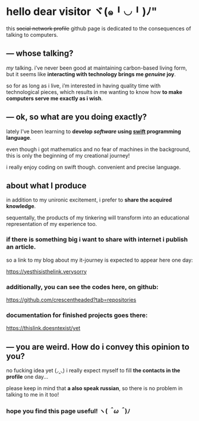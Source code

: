 # hello dear visitor ヾ(๑╹◡╹)ﾉ"

this ~~social network profile~~ github page is dedicated to the consequences of talking to computers.



## — whose talking?
*my* talking. i’ve never been good at maintaining carbon-based living form, but it seems like **interacting with technology brings me *genuine* joy**. 

so for as long as i live, i’m interested in having quality time with technological pieces, which results in me wanting to know how **to make computers serve me exactly as i wish**. 



## — ok, so what are you doing exactly?
lately I’ve been learning to **develop *software* using [swift](https://www.swift.org/about/) programming language**.

even though i got mathematics and no fear of machines in the background, this is only the beginning of my creational journey!

i really enjoy coding on swift though. convenient and precise language.



## about what I produce
in addition to my unironic excitement, i prefer to **share the acquired knowledge**.

sequentally, the products of my tinkering will transform into an educational representation of my experience too.

### if there is something big i want to share with internet i publish an article. 

so a link to my blog about my it-journey is expected to appear here one day:

https://yesthisisthelink.verysorry

### additionally, you can see **the codes** here, on github:

https://github.com/crescentheaded?tab=repositories

### **documentation** for finished projects goes there:

https://thislink.doesntexist/yet



## — you are weird. How do i convey this opinion to you?
no fucking idea yet (◞‸◟) i really expect myself to fill **the contacts in the profile** one day...

please keep in mind that **a also speak russian**, so there is no problem in talking to me in it too! 



### hope you find this page useful!  ヽ(*＾ω＾*)ﾉ
